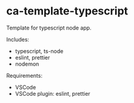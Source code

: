 # ca-template-typescript

Template for typescript node app.

Includes:

- typescript, ts-node
- eslint, prettier
- nodemon

Requirements:

- VSCode
- VSCode plugin: eslint, prettier
